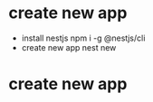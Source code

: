 # create new app

- install nestjs
  npm i -g @nestjs/cli
- create new app
  nest new <name-app>

# create new app
